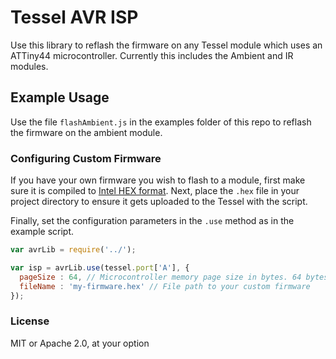 # Tessel AVR ISP

Use this library to reflash the firmware on any Tessel module which uses an ATTiny44 microcontroller. Currently this includes the Ambient and IR modules.

## Example Usage
Use the file `flashAmbient.js` in the examples folder of this repo to reflash the firmware on the ambient module.

### Configuring Custom Firmware
If you have your own firmware you wish to flash to a module, first make sure it is compiled to [Intel HEX format](http://en.wikipedia.org/wiki/Intel_HEX). Next, place the `.hex` file in your project directory to ensure it gets uploaded to the Tessel with the script.

Finally, set the configuration parameters in the `.use` method as in the example script.

```js
var avrLib = require('../');

var isp = avrLib.use(tessel.port['A'], {
  pageSize : 64, // Microcontroller memory page size in bytes. 64 bytes for the ATTiny44
  fileName : 'my-firmware.hex' // File path to your custom firmware
});

```

### License
MIT or Apache 2.0, at your option  
